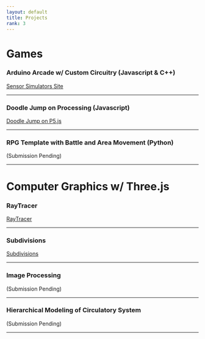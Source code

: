 ```yaml
---
layout: default
title: Projects
rank: 3
---
```

# Games

### **Arduino Arcade w/ Custom Circuitry (Javascript & C++)**  

[Sensor Simulators Site](https://sites.google.com/umass.edu/sensorsimulators/gallery?usp=sharing)

---

### **Doodle Jump on Processing (Javascript)**  

[Doodle Jump on P5.js](https://editor.p5js.org/hwheeler/full/dFB3w8vy3)

---

### **RPG Template with Battle and Area Movement (Python)**

(Submission Pending)


---

# Computer Graphics w/ Three.js

### **RayTracer**

[RayTracer](https://henry-wk.github.io/RayTracer/)

---

### **Subdivisions**

[Subdivisions](https://henry-wk.github.io/Subdivisions/) 

---

### Image Processing

(Submission Pending)

---

### Hierarchical Modeling of Circulatory System

(Submission Pending)

---
